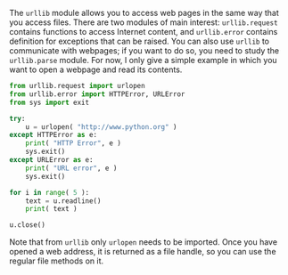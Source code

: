 The `urllib` module allows you to access web pages in the same way that
you access files. There are two modules of main interest:
`urllib.request` contains functions to access Internet content, and
`urllib.error` contains definition for exceptions that can be raised.
You can also use `urllib` to communicate with webpages; if you want to
do so, you need to study the `urllib.parse` module. For now, I only give
a simple example in which you want to open a webpage and read its
contents.

```python
from urllib.request import urlopen
from urllib.error import HTTPError, URLError
from sys import exit

try:
    u = urlopen( "http://www.python.org" )
except HTTPError as e:
    print( "HTTP Error", e )
    sys.exit()
except URLError as e:
    print( "URL error", e )
    sys.exit()

for i in range( 5 ):
    text = u.readline()
    print( text )

u.close()
```

Note that from `urllib` only `urlopen` needs to be imported. Once you
have opened a web address, it is returned as a file handle, so you can
use the regular file methods on it.
